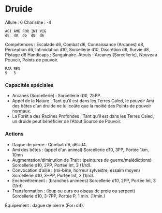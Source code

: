 # Druide

Allure : 6
Charisme : -4

	AGI	ÂME	FOR	INT	VIG
	d8	d8	d6	d8	d6

Compétences : Escalade d6, Combat d6, Connaissance (Arcanes) d8, Perception d6, Intimidation d10, Sorcellerie d10, Discrétion d8, Survie d8, Pistage d6
Handicaps : Sanguinaire.
Atouts : Arcanes (Sorcellerie), Nouveau Pouvoir, Points de pouvoir.

	PAR	RES
	5	5

### Capacités spéciales
- Arcanes (Sorcellerie) : Sorcellerie d10, 25PP.
- Appel de la Nature : Tant qu’il est dans les Terres Caled, le pouvoir Ami des bêtes d’un druide ne lui coûte que la moitié des Points de pouvoir normaux.
- La Forêt a des Racines Profondes : Tant qu’il est dans les Terres Caled, un druide peut bénéficier de l’Atout Source de Pouvoir.

### Actions
- Dague de pierre : Combat d6, d6+d4.
- Ami des bêtes : (appel d’un animal) Sorcellerie d10, 3PP, Portée 1km, 10mn
- Augmentation/diminution de Trait : (peintures de guerre/malédictions) Sorcellerie d10, 2PP, Portée Int, 3 (1/rd).
- Convocation d’allié : (roi-bête, horreur sylvestre, essaim moyen) Sorcellerie d10, 3+PP, Portée Int, 3 (1/rd).
- Enchevêtrement : (branches animées) Sorcellerie d10, 2PP, Portée Int, 3 (1/rd)
- Transformation : (loup ou ours ou oiseau de proie ou serpent) Sorcellerie d10, 3-7PP, Portée P, 1 min. (1/min.)

Équipement : dague de pierre (For+d4).
